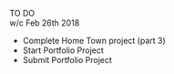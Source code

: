 TO DO <br>
w/c Feb 26th 2018

- Complete Home Town project (part 3)
- Start Portfolio Project
- Submit Portfolio Project
